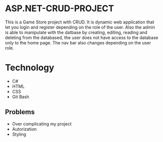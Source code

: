 # ASP.NET-CRUD-PROJECT
This is a Game Store project with CRUD. It is dynamic web application that let you login and register depending on the role of the user.
Also the admin is able to manipulate with the datbase by creating, editing, reading and deleting from the databased, the user 
does not have access to the database only to the home page. The nav bar also changes depending on the user role.



# Technology
* C#
* HTML
* CSS
* Git Bash



## Problems
* Over complicating my project
* Autorization 
* Styling

